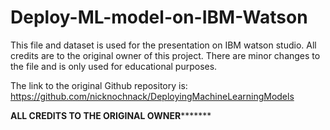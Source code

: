 # Deploy-ML-model-on-IBM-Watson

This file and dataset is used for the presentation on IBM watson studio. All credits are to the original owner of this project. There are minor changes to the file and is only used for educational purposes.

The link to the original Github repository is:
https://github.com/nicknochnack/DeployingMachineLearningModels

************ALL CREDITS TO THE ORIGINAL OWNER*******************
